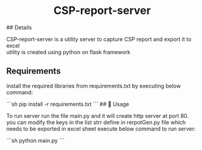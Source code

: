 <h1 align="center">CSP-report-server</h1>
## Details
<p>
CSP-report-server is a utility server to capture CSP report and export it to excel<br>
utility is created using python on flask framework<br>

## Requirements
<p>
install the required libraries from requirements.txt by executing below command:
</p>
```sh
pip install -r requirements.txt
```
## 🚀 Usage
<p>
To run server run the file main.py and it will create http server at port 80.<br>
you can modify the keys in the list strr define in rerpotGen.py file which needs to be exported in excel sheet
execute below command to run server:
</p>
```sh
python main.py
```

